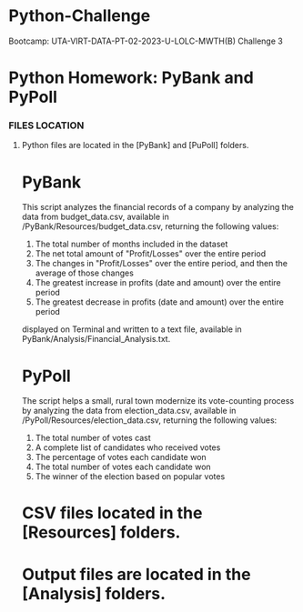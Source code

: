 # Python-Challenge
Bootcamp: UTA-VIRT-DATA-PT-02-2023-U-LOLC-MWTH(B) Challenge 3

# Python Homework: PyBank and PyPoll

### FILES LOCATION

1. Python files are located in the \[PyBank\] and \[PuPoll\] folders.

    # PyBank
    This script analyzes the financial records of a company by analyzing the data from budget_data.csv, available in /PyBank/Resources/budget_data.csv, returning the following values:
    1. The total number of months included in the dataset
    2. The net total amount of "Profit/Losses" over the entire period
    3. The changes in "Profit/Losses" over the entire period, and then the average of those changes
    4. The greatest increase in profits (date and amount) over the entire period
    5. The greatest decrease in profits (date and amount) over the entire period

    displayed on Terminal and written to a text file, available in PyBank/Analysis/Financial_Analysis.txt.


    # PyPoll
    The script helps a small, rural town modernize its vote-counting process by analyzing the data from election_data.csv, available in /PyPoll/Resources/election_data.csv, returning the following values:
    1. The total number of votes cast
    2. A complete list of candidates who received votes
    3. The percentage of votes each candidate won
    4. The total number of votes each candidate won
    5. The winner of the election based on popular votes
    
    # CSV files located in the \[Resources\] folders.

    #  Output files are located in the \[Analysis\] folders.

